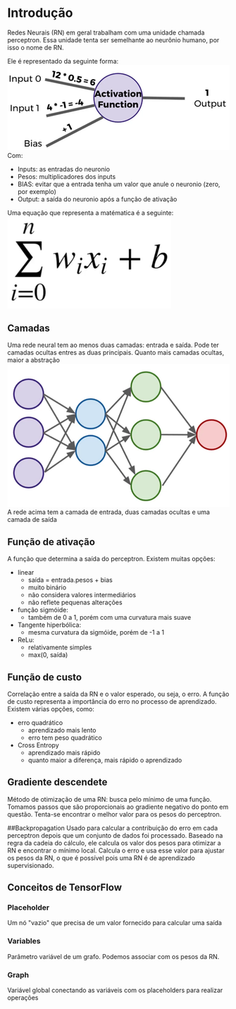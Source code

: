 # Introdução

Redes Neurais (RN) em geral trabalham com uma unidade chamada perceptron. Essa unidade tenta ser semelhante ao neurônio humano, por isso o nome de RN.

Ele é representado da seguinte forma:
![neuronio](neuronio.PNG)
Com:
* Inputs: as entradas do neuronio
* Pesos: multiplicadores dos inputs
* BIAS: evitar que a entrada tenha um valor que anule o neuronio (zero, por exemplo)
* Output: a saída do neuronio após a função de ativação

Uma equação que representa a matématica é a seguinte:
![equacao](equacao.PNG)

## Camadas

Uma rede neural tem ao menos duas camadas: entrada e saída. Pode ter camadas ocultas entres as duas principais. Quanto mais camadas ocultas, maior a abstração
![rn](rn.PNG)
A rede acima tem a camada de entrada, duas camadas ocultas e uma camada de saída

## Função de ativação
A função que determina a saída do perceptron. Existem muitas opções:
* linear
    * saída = entrada.pesos + bias
    * muito binário
    * não considera valores intermediários
    * não reflete pequenas alterações
* função sigmóide:
    * também de 0 a 1, porém com uma curvatura mais suave
* Tangente hiperbólica:
    * mesma curvatura da sigmóide, porém de -1 a 1
* ReLu:
    * relativamente simples
    * max(0, saída)

## Função de custo    
Correlação entre a saída da RN e o valor esperado, ou seja, o erro. A função de custo representa a importância do erro no processo de aprendizado.
Existem várias opções, como:
* erro quadrático
    * aprendizado mais lento
    * erro tem peso quadrático
* Cross Entropy
    * aprendizado mais rápido
    * quanto maior a diferença, mais rápido o aprendizado

## Gradiente descendete
Método de otimização de uma RN: busca pelo mínimo de uma função. Tomamos passos que são proporcionais ao gradiente negativo do ponto em questão.
Tenta-se encontrar o melhor valor para os pesos do perceptron.

##Backpropagation
 Usado para calcular a contribuição do erro em cada perceptron depois que um conjunto de dados foi processado.
 Baseado na regra da cadeia do cálculo, ele calcula os valor dos pesos para otimizar a RN e encontrar o mínimo local.
 Calcula o erro e usa esse valor para ajustar os pesos da RN, o que é possível pois uma RN é de aprendizado supervisionado.
 
 
 ## Conceitos de TensorFlow
 ### Placeholder
 Um nó "vazio" que precisa de um valor fornecido para calcular uma saída
 ### Variables
 Parâmetro variável de um grafo. Podemos associar com os pesos da RN.
 ### Graph
 Variável global conectando as variáveis com os placeholders para realizar operações 